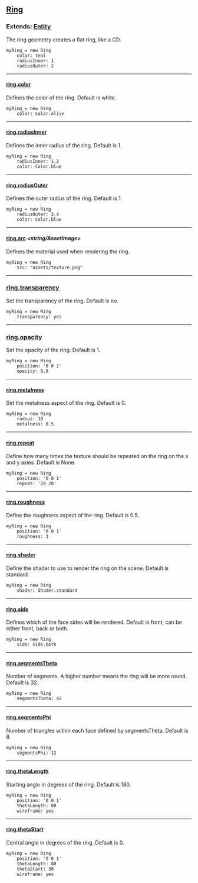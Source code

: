 ## [Ring](#ring)

### Extends: [Entity](#entity)

The ring geometry creates a flat ring, like a CD.

	myRing = new Ring
		color: teal
		radiusInner: 1
		radiusOuter: 2

-------------------------------------------------------

#### [ring.color](#ring-color) *<color>*

Defines the color of the ring. Default is white.

	myRing = new Ring
		color: Color.olive

-------------------------------------------------------

#### [ring.radiusInner](#ring-radiusinner) *<float>*

Defines the inner radius of the ring. Default is 1.

	myRing = new Ring
		radiusInner: 1.2
		color: Color.blue

-------------------------------------------------------

#### [ring.radiusOuter](#ring-radiusouter) *<float>*

Defines the outer radius of the ring. Default is 1.

	myRing = new Ring
		radiusOuter: 2.4
		color: Color.blue

-------------------------------------------------------

#### [ring.src](#ring-src) *<string/AssetImage>*

Defines the material used when rendering the ring.

	myRing = new Ring
		src: "assets/texture.png"

-------------------------------------------------------

### [ring.transparency](#ring-transparency) *<boolean>*

Set the transparency of the ring. Default is no.

	myRing = new Ring
		transparency: yes

-------------------------------------------------------

### [ring.opacity](#ring-opacity) *<float>*

Set the opacity of the ring. Default is 1.

	myRing = new Ring
		position: '0 0 1'
		opacity: 0.8

-------------------------------------------------------

#### [ring.metalness](#ring-metalness) *<float>*

Set the metalness aspect of the ring. Default is 0.

	myRing = new Ring
		radius: 10
		metalness: 0.5

-------------------------------------------------------

#### [ring.repeat](#ring-repeat) *<string>*

Define how many times the texture should be repeated on the ring on the x and y axies. Default is None.

	myRing = new Ring
		position: '0 0 1'
		repeat: '20 20'

-------------------------------------------------------

#### [ring.roughness](#ring-roughness)  *<float>*

Define the roughness aspect of the ring. Default is 0.5.

	myRing = new Ring
		position: '0 0 1'
		roughness: 1

-------------------------------------------------------

#### [ring.shader](#ring-shader) *<shader type>*

Define the shader to use to render the ring on the scene. Default is standard.

	myRing = new Ring
		shader: Shader.standard

-------------------------------------------------------

#### [ring.side](#ring-side) *<string>*

Defines which of the face sides will be rendered. Default is front, can be either front, back or both.

	myRing = new Ring
		side: Side.both

-------------------------------------------------------

#### [ring.segmentsTheta](#ring-segmentstheta) *<integer>*

Number of segments. A higher number means the ring will be more round. Default is 32.

	myRing = new Ring
		segmentsTheta: 42

-------------------------------------------------------

#### [ring.segmentsPhi](#ring-segmentsphi) *<integer>*

Number of triangles within each face defined by segmentsTheta. Default is 8.

	myRing = new Ring
		segmentsPhi: 12

-------------------------------------------------------

#### [ring.thetaLength](#ring-thetalength) *<integer>*

Starting angle in degrees of the ring. Default is 180.

	myRing = new Ring
		position: '0 0 1'
		thetaLength: 80
		wireframe: yes

-------------------------------------------------------

#### [ring.thetaStart](#ring-thetastart) *<integer>*

Central angle in degrees of the ring. Default is 0.

	myRing = new Ring
		position: '0 0 1'
		thetaLength: 80
		thetaStart: 30
		wireframe: yes
